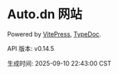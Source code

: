 # Auto.dn 网站

Powered by [VitePress](https://vitepress.dev/), [TypeDoc](https://typedoc.org/).

API 版本: v0.14.5

生成时间: 2025-09-10 22:43:00 CST
